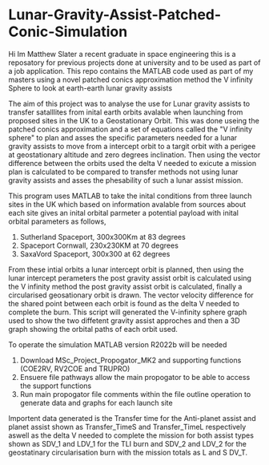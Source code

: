 # Lunar-Gravity-Assist-Patched-Conic-Simulation
Hi Im Matthew Slater a recent graduate in space engineering this is a reposatory for previous projects done at university and to be used as part of a job application. This repo contains the MATLAB code used as part of my masters using a novel patched conics approximation method the V infinity Sphere to look at earth-earth lunar gravity assists

The aim of this project was to analyse the use for Lunar gravity assists to transfer satalllites from inital earth orbits avalable when launching from proposed sites in the UK to a Geostationary Orbit. This was done useing the patched conics approximation and a set of equations called the "V infinity sphere" to plan and asses the specific parameters needed for a lunar gravity assists to move from a intercept orbit to a targit orbit with a perigee at geostationary altitude and zero degrees inclination. Then using the vector difference between the orbits used the delta V needed to exicute a mission plan is calculated to be compared to transfer methods not using lunar gravity assists and asses the phesability of such a lunar assist mission.

This program uses MATLAB to take the inital conditions from three launch sites in the UK which based on information avalable from sources about each site gives an inital orbital parmeter a potential payload with inital orbital parameters as follows,

1. Sutherland Spaceport, 300x300Km at 83 degrees
2. Spaceport Cornwall, 230x230KM at 70 degrees
3. SaxaVord Spaceport, 300x300 at 62 degrees

From these intial orbits a lunar intercept orbit is planned, then using the lunar intercept perameters the post gravity assist orbit is calculated using the V infinity method the post gravity assist orbit is calculated, finally a circularised geosationary orbit is drawn. The vector velocity difference for the shared point between each orbit is found as the delta V needed to complete the burn. This script will generated the V-infinity sphere graph used to show the two diffetent gravity assist approches and then a 3D graph showing the orbital paths of each orbit used.

To operate the simulation MATLAB version R2022b will be needed
1. Download MSc_Project_Propogator_MK2 and supporting functions (COE2RV, RV2COE and TRUPRO)
2. Ensuere file pathways allow the main propogator to be able to access the support functions
3. Run main propogator file comments within the file outline operation to generate data and graphs for each launch site

Importent data generated is the Transfer time for the Anti-planet assist and planet assist shown as Transfer_TimeS and Transfer_TimeL respectively aswell as the delta V needed to complete the mission for both assist types shown as SDV_1 and LDV_1 for the TLI burn and SDV_2 and LDV_2 for the geostatinary circularisation burn with the mission totals as L and S DV_T.
